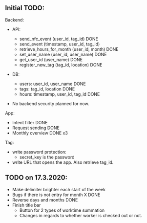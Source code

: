 ## Initial TODO:

Backend:
- API: 
	- send_nfc_event (user_id, tag_id) 				DONE
	- send_event (timestamp, user_id, tag_id)
	- retrieve_hours_for_month (user_id, month) 	DONE
	- set_user_name (user_id, user_name) 			DONE
	- get_user_id (user_name) 						DONE
	- register_new_tag (tag_id, location) 			DONE

- DB:
	- users: user_id, user_name 					DONE
	- tags: tag_id, location 						DONE
	- hours: timestamp, user_id, tag_id 			DONE
	
- No backend security planned for now.

App:
- Intent filter										DONE
- Request sending									DONE
- Monthly overview									DONE x3

Tag:
- write password protection:
	- secret_key is the password
- write URL that opens the app. Also retrieve tag_id.

## TODO on 17.3.2020:

- Make delimiter brighter each start of the week
- Bugs if there is not entry for month X			DONE
- Reverse days and months							DONE
- Finish title bar									
	- Button for 2 types of worktime summation
	- Changes in regards to whether worker is checked out or not.